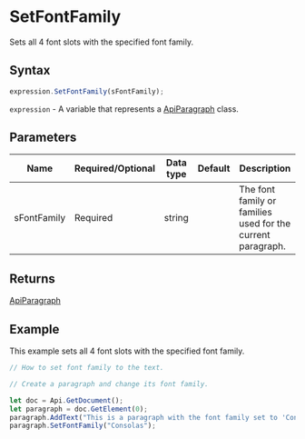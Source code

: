 # SetFontFamily

Sets all 4 font slots with the specified font family.

## Syntax

```javascript
expression.SetFontFamily(sFontFamily);
```

`expression` - A variable that represents a [ApiParagraph](../ApiParagraph.md) class.

## Parameters

| **Name** | **Required/Optional** | **Data type** | **Default** | **Description** |
| ------------- | ------------- | ------------- | ------------- | ------------- |
| sFontFamily | Required | string |  | The font family or families used for the current paragraph. |

## Returns

[ApiParagraph](../../ApiParagraph/ApiParagraph.md)

## Example

This example sets all 4 font slots with the specified font family.

```javascript editor-docx
// How to set font family to the text.

// Create a paragraph and change its font family.

let doc = Api.GetDocument();
let paragraph = doc.GetElement(0);
paragraph.AddText("This is a paragraph with the font family set to 'Consolas'.");
paragraph.SetFontFamily("Consolas");
```
